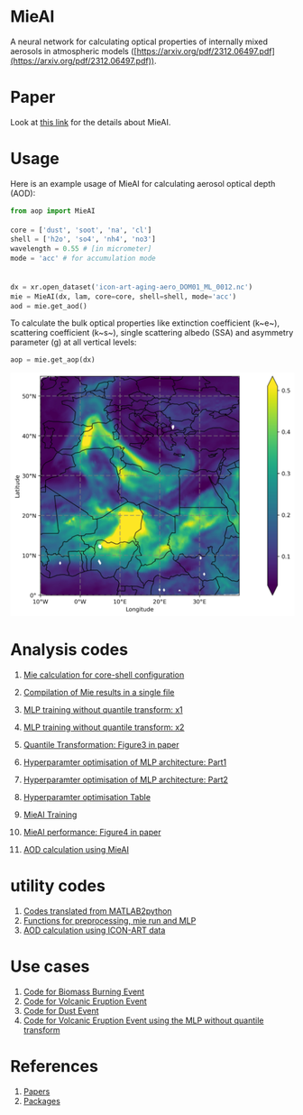 # MieAI

A neural network for calculating optical properties of internally mixed aerosols in atmospheric models ([https://arxiv.org/pdf/2312.06497.pdf](https://arxiv.org/pdf/2312.06497.pdf)).

# Paper

Look at [this link](https://arxiv.org/pdf/2312.06497.pdf) for the details about MieAI.

# Usage

Here is an example usage of MieAI for calculating aerosol optical depth (AOD):
```python
from aop import MieAI

core = ['dust', 'soot', 'na', 'cl']
shell = ['h2o', 'so4', 'nh4', 'no3']
wavelength = 0.55 # [in micrometer]
mode = 'acc' # for accumulation mode


dx = xr.open_dataset('icon-art-aging-aero_DOM01_ML_0012.nc')
mie = MieAI(dx, lam, core=core, shell=shell, mode='acc')
aod = mie.get_aod()
```

To calculate the bulk optical properties like extinction coefficient (k~e~), scattering coefficient (k~s~), single scattering albedo (SSA) and asymmetry parameter (g) at all vertical levels:

```python
aop = mie.get_aop(dx)
```
![AOD](./figs/aod.jpg)

# Analysis codes

1. [Mie calculation for core-shell configuration](Mie_calculation.ipynb)
2. [Compilation of Mie results in a single file](read_mie_data_10m.ipynb)
3. [MLP training without quantile transform: x1](mlp_training_double_x1_10m.ipynb)
4. [MLP training without quantile transform: x2](mlp_training_double_x2_10m.ipynb)

5. [Quantile Transformation: Figure3 in paper](quantile_transform.ipynb)

6. [Hyperparamter optimisation of MLP architecture: Part1](mlp_hyper1.ipynb)
7. [Hyperparamter optimisation of MLP architecture: Part2](mlp_hyper2.ipynb)
8. [Hyperparamter optimisation Table](read_hyper.ipynb)

9. [MieAI Training](MieAI_training.ipynb)
10. [MieAI performance: Figure4 in paper](MieAI_performance.ipynb)
11. [AOD calculation using MieAI](AOD.ipynb)

# utility codes

1. [Codes translated from MATLAB2python](mei.py)
2. [Functions for preprocessing, mie run and MLP](mie_icon_art.py)
3. [AOD calculation using ICON-ART data](aop.py)


# Use cases
1. [Code for Biomass Burning Event](wildfire.ipynb)
2. [Code for Volcanic Eruption Event](volcano.ipynb)
3. [Code for Dust Event](dust.ipynb)
4. [Code for Volcanic Eruption Event using the MLP without quantile transform](volcano_old.ipynb)


# References

1. [Papers](paper.md)
2. [Packages](software.md)


